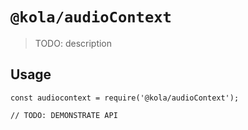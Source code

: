 # `@kola/audioContext`

> TODO: description

## Usage

```
const audiocontext = require('@kola/audioContext');

// TODO: DEMONSTRATE API
```
